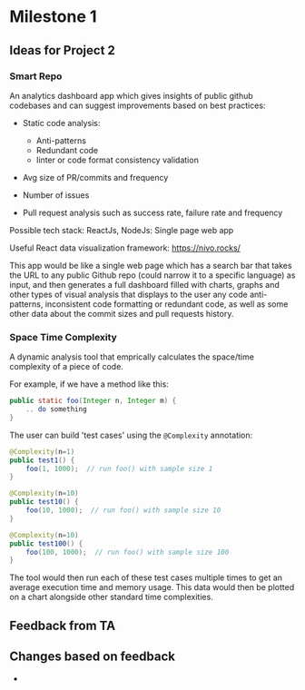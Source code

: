 # Milestone 1

## Ideas for Project 2

### Smart Repo

An analytics dashboard app which gives insights of public github codebases and can suggest improvements based on best practices:

- Static code analysis:
    - Anti-patterns
    - Redundant code
    - linter or code format consistency validation

- Avg size of PR/commits and frequency
- Number of issues
- Pull request analysis such as success rate, failure rate and frequency

Possible tech stack:
ReactJs, NodeJs: Single page web app

Useful React data visualization framework: https://nivo.rocks/


This app would be like a single web page which has a search bar that takes the URL to any public Github repo (could narrow it to a specific language) as input, and then generates a full dashboard filled with charts, graphs and other types of visual analysis that displays to the user any code anti-patterns, inconsistent code formatting or redundant code, as well as some other data about the commit sizes and pull requests history.




### Space Time Complexity

A dynamic analysis tool that emprically calculates the space/time complexity of a piece of code.

For example, if we have a method like this:

```java
public static foo(Integer n, Integer m) {
    .. do something
}
```

The user can build 'test cases' using the `@Complexity` annotation:

```java
@Complexity(n=1)
public test1() {
    foo(1, 1000);  // run foo() with sample size 1
}

@Complexity(n=10)
public test10() {
    foo(10, 1000);  // run foo() with sample size 10
}

@Complexity(n=10)
public test100() {
    foo(100, 1000);  // run foo() with sample size 100
}
```
The tool would then run each of these test cases multiple times to get an average execution time and memory usage. This data would then be plotted on a chart alongside other standard time complexities.

## Feedback from TA

## Changes based on feedback
-
